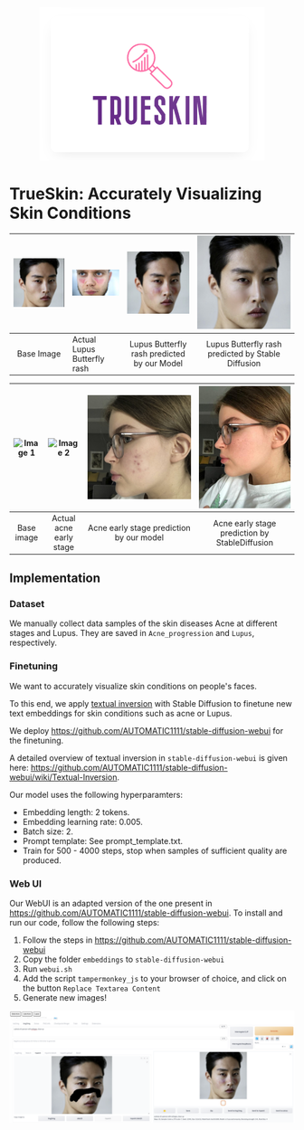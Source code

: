 <p align="center">
  <img src="Frederieke/Loho.png" />
</p>

# TrueSkin: Accurately Visualizing Skin Conditions

![Image 1](Frederieke/lups_base.jpeg) |  ![Image 2](Lupus/lupus.jpeg) | ![Image 3](Frederieke/lupus_pred.jpeg) | ![Image 4](Frederieke/lupus_stable.jpeg)
:-------------------------:|:-------------------------|:-------------------------:|:-------------------------:
 Base Image    | Actual Lupus Butterfly rash |  Lupus Butterfly rash predicted by our Model     |  Lupus Butterfly rash predicted by Stable Diffusion


![Image 1](Frederieke/12Late.png) | ![Image 2](Frederieke/mid.jpg) | ![Image 3](Frederieke/fredericke_pred.png)  | ![Image 4](Frederieke/frederieke_pred_not_tuned.jpg)
:-------------------------:|:-------------------------:|:-------------------------:|:-------------------------:
 Base image     |  Actual acne early stage      |  Acne early stage prediction by our model      |  Acne early stage prediction by StableDiffusion


## Implementation

### Dataset

We manually collect data samples of the skin diseases  Acne at different stages and Lupus. They are saved in `Acne_progression` and `Lupus`, respectively.

### Finetuning

We want to accurately visualize skin conditions on people's faces.

To this end, we apply [textual inversion](https://arxiv.org/abs/2208.01618) with Stable Diffusion
to finetune new text embeddings for skin conditions such as acne or Lupus.

We deploy https://github.com/AUTOMATIC1111/stable-diffusion-webui for the finetuning.

A detailed overview of textual inversion in `stable-diffusion-webui` is given here:
https://github.com/AUTOMATIC1111/stable-diffusion-webui/wiki/Textual-Inversion.

Our model uses the following hyperparamters:
* Embedding length: 2 tokens.
* Embedding learning rate: 0.005.
* Batch size: 2.
* Prompt template: See prompt_template.txt.
* Train for 500 - 4000 steps, stop when samples of sufficient quality are produced.


### Web UI

Our WebUI is an adapted version of the one present in https://github.com/AUTOMATIC1111/stable-diffusion-webui. To install and run our code, follow the following steps:

1) Follow the steps in https://github.com/AUTOMATIC1111/stable-diffusion-webui
2) Copy the folder `embeddings` to `stable-diffusion-webui`
3) Run `webui.sh`
4) Add the script `tampermonkey_js` to your browser of choice, and click on the button `Replace Textarea Content`
5) Generate new images!

<p align="center">
  <img src="readme_pics/webinterface.png" />
</p>

